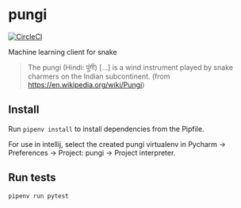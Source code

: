 # pungi

[![CircleCI](https://circleci.com/gh/DiscoverAI/pungi.svg?style=svg)](https://circleci.com/gh/DiscoverAI/pungi)

Machine learning client for snake
> The pungi (Hindi: पुंगी) \[...\] is a wind instrument played by snake charmers on the Indian subcontinent.
> (from https://en.wikipedia.org/wiki/Pungi)

## Install

Run `pipenv install` to install dependencies from the Pipfile.

For use in intellij, select the created pungi virtualenv in
Pycharm -> Preferences -> Project: pungi -> Project interpreter.


## Run tests
```bash
pipenv run pytest
```